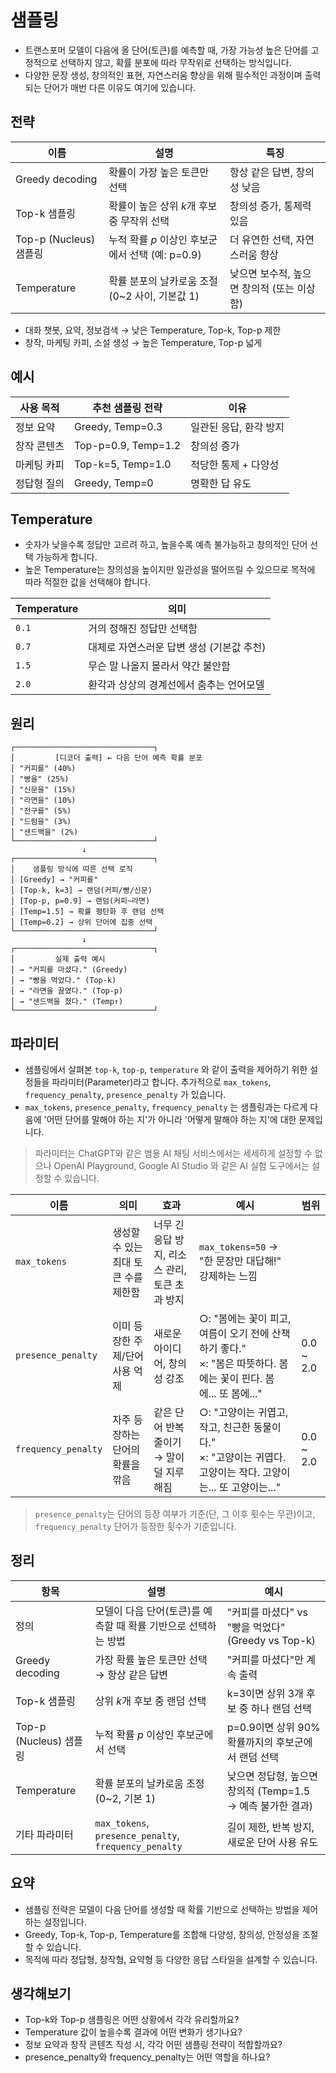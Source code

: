 # 샘플링

- 트랜스포머 모델이 다음에 올 단어(토큰)를 예측할 때, 가장 가능성 높은 단어를 고정적으로 선택하지 않고, 확률 분포에 따라 무작위로 선택하는 방식입니다. 
- 다양한 문장 생성, 창의적인 표현, 자연스러움 향상을 위해 필수적인 과정이며 출력되는 단어가 매번 다른 이유도 여기에 있습니다.

## 전략

| 이름 | 설명 | 특징 |
| --- | --- | --- |
| Greedy decoding | 확률이 가장 높은 토큰만 선택 | 항상 같은 답변, 창의성 낮음 |
| Top-k 샘플링 | 확률이 높은 상위 *k*개 후보 중 무작위 선택 | 창의성 증가, 통제력 있음 |
| Top-p (Nucleus) 샘플링 | 누적 확률 *p* 이상인 후보군에서 선택 (예: p=0.9) | 더 유연한 선택, 자연스러움 향상 |
| Temperature | 확률 분포의 날카로움 조절 (0~2 사이, 기본값 1) | 낮으면 보수적, 높으면 창의적 (또는 이상함) |
- 대화 챗봇, 요약, 정보검색 → 낮은 Temperature, Top-k, Top-p 제한
- 창작, 마케팅 카피, 소설 생성 → 높은 Temperature, Top-p 넓게

## 예시

| 사용 목적 | 추천 샘플링 전략 | 이유 |
|-----------|-------------------|------|
| 정보 요약 | Greedy, Temp=0.3 | 일관된 응답, 환각 방지 |
| 창작 콘텐츠 | Top-p=0.9, Temp=1.2 | 창의성 증가 |
| 마케팅 카피 | Top-k=5, Temp=1.0 | 적당한 통제 + 다양성 |
| 정답형 질의 | Greedy, Temp=0 | 명확한 답 유도 |

## Temperature

- 숫자가 낮을수록 정답만 고르려 하고, 높을수록 예측 불가능하고 창의적인 단어 선택 가능하게 합니다.
- 높은 Temperature는 창의성을 높이지만 일관성을 떨어뜨릴 수 있으므로 목적에 따라 적절한 값을 선택해야 합니다.

| Temperature | 의미 |
| --- | --- |
| `0.1` | 거의 정해진 정답만 선택함 |
| `0.7` | 대체로 자연스러운 답변 생성 (기본값 추천) |
| `1.5` | 무슨 말 나올지 몰라서 약간 불안함 |
| `2.0` | 환각과 상상의 경계선에서 춤추는 언어모델 |

## 원리

```
┌───────────────────────────────┐
│         [디코더 출력] ← 다음 단어 예측 확률 분포
│ "커피를" (40%)              
│ "빵을" (25%)                
│ "신문을" (15%)              
│ "라면을" (10%)              
│ "전구를" (5%)               
│ "드럼을" (3%)              
│ "샌드백을" (2%)             
└───────────────────────────────┘
                ↓
┌───────────────────────────────┐
│    샘플링 방식에 따른 선택 로직               
│ [Greedy] → "커피를"
│ [Top-k, k=3] → 랜덤(커피/빵/신문)
│ [Top-p, p=0.9] → 랜덤(커피~라면)
│ [Temp=1.5] → 확률 평탄화 후 랜덤 선택
│ [Temp=0.2] → 상위 단어에 집중 선택
└───────────────────────────────┘
                ↓
┌───────────────────────────────┐
│         실제 출력 예시              
│ → "커피를 마셨다." (Greedy)    
│ → "빵을 먹었다." (Top-k)       
│ → "라면을 끓였다." (Top-p)     
│ → "샌드백을 쳤다." (Temp↑)      
└───────────────────────────────┘
```

## 파라미터

- 샘플링에서 살펴본 `top-k`, `top-p`, `temperature` 와 같이 출력을 제어하기 위한 설정들을 파라미터(Parameter)라고 합니다. 추가적으로 `max_tokens`, `frequency_penalty`, `presence_penalty` 가 있습니다.
- `max_tokens`, `presence_penalty`, `frequency_penalty` 는 샘플링과는 다르게 다음에 '어떤 단어를 말해야 하는 지'가 아니라 '어떻게 말해야 하는 지'에 대한 문제입니다.

> 파라미터는 ChatGPT와 같은 범용 AI 채팅 서비스에서는 세세하게 설정할 수 없으나 OpenAI Playground, Google AI Studio 와 같은 AI 실험 도구에서는 설정할 수 있습니다.

| 이름 | 의미 | 효과 | 예시 | 범위 |
| --- | --- | --- | --- | --- |
| `max_tokens` | 생성할 수 있는 최대 토큰 수를 제한함 | 너무 긴 응답 방지, 리소스 관리, 토큰 초과 방지 | `max_tokens=50` → "한 문장만 대답해!" 강제하는 느낌 | |
| `presence_penalty` | 이미 등장한 주제/단어 사용 억제 | 새로운 아이디어, 창의성 강조 | ○: "봄에는 꽃이 피고, 여름이 오기 전에 산책하기 좋다." <br> ×: "봄은 따뜻하다. 봄에는 꽃이 핀다. 봄에... 또 봄에..." | 0.0 ~ 2.0 |
| `frequency_penalty` | 자주 등장하는 단어의 확률을 깎음 | 같은 단어 반복 줄이기 → 말이 덜 지루해짐 | ○: "고양이는 귀엽고, 작고, 친근한 동물이다." <br> ×: "고양이는 귀엽다. 고양이는 작다. 고양이는... 또 고양이는..." | 0.0 ~ 2.0 |

> `presence_penalty`는 단어의 등장 여부가 기준(단, 그 이후 횟수는 무관)이고, `frequency_penalty` 단어가 등장한 횟수가 기준입니다.

## 정리

| 항목 | 설명 | 예시 |
| --- | --- | --- |
| 정의 | 모델이 다음 단어(토큰)를 예측할 때 확률 기반으로 선택하는 방법 | "커피를 마셨다" vs "빵을 먹었다" (Greedy vs Top-k) |
| Greedy decoding | 가장 확률 높은 토큰만 선택 → 항상 같은 답변 | "커피를 마셨다"만 계속 출력 |
| Top-k 샘플링 | 상위 *k*개 후보 중 랜덤 선택 | k=3이면 상위 3개 후보 중 하나 랜덤 선택 |
| Top-p (Nucleus) 샘플링 | 누적 확률 *p* 이상인 후보군에서 선택 | p=0.9이면 상위 90% 확률까지의 후보군에서 랜덤 선택 |
| Temperature | 확률 분포의 날카로움 조정 (0~2, 기본 1) | 낮으면 정답형, 높으면 창의적 (Temp=1.5 → 예측 불가한 결과) |
| 기타 파라미터 | `max_tokens`, `presence_penalty`, `frequency_penalty` | 길이 제한, 반복 방지, 새로운 단어 사용 유도 |

## 요약

- 샘플링 전략은 모델이 다음 단어를 생성할 때 확률 기반으로 선택하는 방법을 제어하는 설정입니다.
- Greedy, Top-k, Top-p, Temperature를 조합해 다양성, 창의성, 안정성을 조절할 수 있습니다.
- 목적에 따라 정답형, 창작형, 요약형 등 다양한 응답 스타일을 설계할 수 있습니다.

## 생각해보기

- Top-k와 Top-p 샘플링은 어떤 상황에서 각각 유리할까요?
- Temperature 값이 높을수록 결과에 어떤 변화가 생기나요?
- 정보 요약과 창작 콘텐츠 작성 시, 각각 어떤 샘플링 전략이 적합할까요?
- presence_penalty와 frequency_penalty는 어떤 역할을 하나요?
